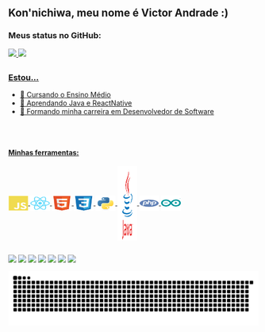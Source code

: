 ## Kon'nichiwa, meu nome é Victor Andrade :)

### Meus status no GitHub:

 <div>
    <a href="https://github.com/victorandradee2">
    <img height="180em" src="https://github-readme-stats.vercel.app/api?username=victorandradee2&show_icons=true&theme=radical&include_all_commits=true&count_private=true"/>
    <img height="130em" src="https://github-readme-stats.vercel.app/api/top-langs/?username=victorandradee2&layout=compact&langs_count=7&theme=radical"/>
 
 ##
 
 
 ### Estou...
 
 - 🔭 Cursando o Ensino Médio
 - 🌱 Aprendando Java e ReactNative
 - 🧩 Formando minha carreira em Desenvolvedor de Software

 
 ##
 

 
<div style="display: inline_block"><br>
 
 #### Minhas ferramentas:
  <img align="center" alt="Vittu-Js" height="30" width="40" src="https://raw.githubusercontent.com/devicons/devicon/master/icons/javascript/javascript-plain.svg">
  <img align="center" alt="Vittu-React" height="30" width="40" src="https://raw.githubusercontent.com/devicons/devicon/master/icons/react/react-original.svg">
  <img align="center" alt="Vittu-HTML" height="30" width="40" src="https://raw.githubusercontent.com/devicons/devicon/master/icons/html5/html5-original.svg">
  <img align="center" alt="Vittu-CSS" height="30" width="40" src="https://raw.githubusercontent.com/devicons/devicon/master/icons/css3/css3-original.svg">
  <img align="center" alt="Vittu-Python" height="30" width="40" src="https://raw.githubusercontent.com/devicons/devicon/master/icons/python/python-original.svg">
  <img align="center" alt="Vittu-Java" height="150" width="40" src="https://github.com/devicons/devicon/blob/master/icons/java/java-original-wordmark.svg">
  <img align="center" alt="Vittu-PHP" height="30" width="40" src="https://github.com/devicons/devicon/blob/master/icons/php/php-plain.svg">
  <img align="center" alt="Vittu-Arduino" height="30" width="40" src="https://github.com/devicons/devicon/blob/master/icons/arduino/arduino-original.svg">
</div>
 
 ##
 
 <div>
  <div class="redes-sociais">
  <a href="https://www.youtube.com/channel/UCCTiu1yeJROhSX0tsuzXr1g" target="_self"><img src="https://img.shields.io/badge/YouTube-FF0000?style=for-the-badge&logo=youtube&logoColor=white" target="_blank"></a>
  <a href="https://instagram.com/_vittubusiness" target="_blank"><img src="https://img.shields.io/badge/-Instagram-%23E4405F?style=for-the-badge&logo=instagram&logoColor=white" target="_blank"></a>
 <a href="https://discord.com/channels/@me" target="_blank"><img src="https://img.shields.io/badge/Discord-7289DA?style=for-the-badge&logo=discord&logoColor=white" target="_blank"></a> 
  <a href = "mailto:vittinn1234@gmail.com"><img src="https://img.shields.io/badge/-Gmail-%23333?style=for-the-badge&logo=gmail&logoColor=white" target="_blank"></a>
  <a href="https://www.linkedin.com/in/victor-andrade-aa5491211/" target="_blank"><img src="https://img.shields.io/badge/-LinkedIn-%230077B5?style=for-the-badge&logo=linkedin&logoColor=white" target="_blank"></a>
  <a href = "https://www.facebook.com/profile.php?id=100007092004004"><img src="https://img.shields.io/badge/Facebook-1877F2?style=for-the-badge&logo=facebook&logoColor=white" target="_blank"></a>
  <a href = "https://twitter.com/VictorA19859593"><img src="https://img.shields.io/badge/Twitter-1DA1F2?style=for-the-badge&logo=twitter&logoColor=white"></a>
</div>
  
![Snake animation](https://github.com/victorandradee2/victorandradee2/blob/output/github-contribution-grid-snake.svg)
  
</div>
     
  
 
